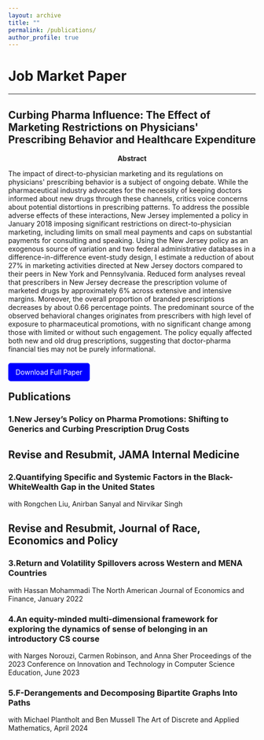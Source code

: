 ```yaml
---
layout: archive
title: ""
permalink: /publications/
author_profile: true
---
```


# **Job Market Paper**

---

## Curbing Pharma Influence: The Effect of Marketing Restrictions on Physicians' Prescribing Behavior and Healthcare Expenditure

<p style="text-align: center;">
  <strong>Abstract</strong>
</p>

The impact of direct-to-physician marketing and its regulations on physicians' prescribing behavior is a subject of ongoing debate. While the pharmaceutical industry advocates for the necessity of keeping doctors informed about new drugs through these channels, critics voice concerns about potential distortions in prescribing patterns. To address the possible adverse effects of these interactions, New Jersey implemented a policy in January 2018 imposing significant restrictions on direct-to-physician marketing, including limits on small meal payments and caps on substantial payments for consulting and speaking. Using the New Jersey policy as an exogenous source of variation and two federal administrative databases in a difference-in-difference event-study design, I estimate a reduction of about 27% in marketing activities directed at New Jersey doctors compared to their peers in New York and Pennsylvania. Reduced form analyses reveal that prescribers in New Jersey decrease the prescription volume of marketed drugs by approximately 6% across extensive and intensive margins. Moreover, the overall proportion of branded prescriptions decreases by about 0.66 percentage points. The predominant source of the observed behavioral changes originates from prescribers with high level of exposure to pharmaceutical promotions, with no significant change among those with limited or without such engagement. The policy equally affected both new and old drug prescriptions, suggesting that doctor-pharma financial ties may not be purely informational.

<p style="margin-top: 30px;">
<a href="http://hamidhabibi.com/files/Job_Market_Paper.pdf" style="background-color: blue; color: white; padding: 10px 15px; text-decoration: none; border-radius: 5px;">Download Full Paper</a>


## Publications

 ### 1.New Jersey’s Policy on Pharma Promotions: Shifting to Generics and Curbing Prescription Drug Costs

## Revise and Resubmit, JAMA Internal Medicine

 ### 2.Quantifying Specific and Systemic Factors in the Black-WhiteWealth Gap in the United States
with Rongchen Liu, Anirban Sanyal and Nirvikar Singh
## Revise and Resubmit, Journal of Race, Economics and Policy

### 3.Return and Volatility Spillovers across Western and MENA Countries
with Hassan Mohammadi
The North American Journal of Economics and Finance, January 2022

### 4.An equity-minded multi-dimensional framework for exploring the dynamics of sense of belonging in an introductory CS course
with Narges Norouzi, Carmen Robinson, and Anna Sher
Proceedings of the 2023 Conference on Innovation and Technology in Computer Science
Education, June 2023

### 5.F-Derangements and Decomposing Bipartite Graphs Into Paths
with Michael Plantholt and Ben Mussell
The Art of Discrete and Applied Mathematics, April 2024

